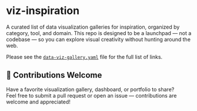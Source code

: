 # viz-inspiration

A curated list of data visualization galleries for inspiration, organized by category, tool, and domain. This repo is designed to be a launchpad — not a codebase — so you can explore visual creativity without hunting around the web.

Please see the [`data-viz-gallery.yaml`](./data-viz-gallery.yaml) file for the full list of links.

## 🤝 Contributions Welcome

Have a favorite visualization gallery, dashboard, or portfolio to share?  
Feel free to submit a pull request or open an issue — contributions are welcome and appreciated!
